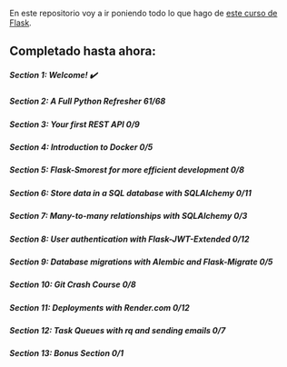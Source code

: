 En este repositorio voy a ir poniendo todo lo que hago de [este curso de Flask](https://www.udemy.com/course/rest-api-flask-and-python).

## Completado hasta ahora:

##### Section 1: Welcome! ✔️

##### Section 2: A Full Python Refresher 61/68

##### Section 3: Your first REST API 0/9

##### Section 4: Introduction to Docker 0/5

##### Section 5: Flask-Smorest for more efficient development 0/8

##### Section 6: Store data in a SQL database with SQLAlchemy 0/11

##### Section 7: Many-to-many relationships with SQLAlchemy 0/3

##### Section 8: User authentication with Flask-JWT-Extended 0/12

##### Section 9: Database migrations with Alembic and Flask-Migrate 0/5

##### Section 10: Git Crash Course 0/8

##### Section 11: Deployments with Render.com 0/12

##### Section 12: Task Queues with rq and sending emails 0/7

##### Section 13: Bonus Section 0/1
